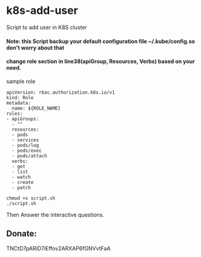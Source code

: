 # k8s-add-user
Script to add user in K8S cluster

#### Note: this Script backup your default configuration file ~/.kube/config.so don't worry about that

#### change role section in line38(apiGroup, Resources, Verbs) based on your need.
sample role
```
apiVersion: rbac.authorization.k8s.io/v1
kind: Role
metadata:
  name: ${ROLE_NAME}
rules:
- apiGroups:
  - ""
  resources:
  - pods
  - services
  - pods/log
  - pods/exec
  - pods/attach
  verbs:
  - get
  - list
  - watch
  - create
  - patch
```


```
chmod +x script.sh
./script.sh
```
Then Answer the interactive questions.

## Donate: 
TNCtD7pARiD7iEffov2ARXAP6fGNVvtFaA

